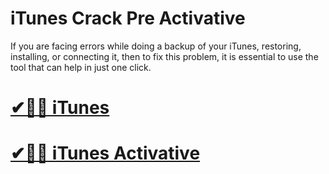 # iTunes Crack Pre Activative

 If you are facing errors while doing a backup of your iTunes, restoring, installing, or connecting it, then to fix this problem, it is essential to use the tool that can help in just one click. 

 # [✔🎉🚀 iTunes](https://tinyurl.com/te5uctu6)

 # [✔🎉🚀 iTunes Activative](https://tinyurl.com/te5uctu6)
